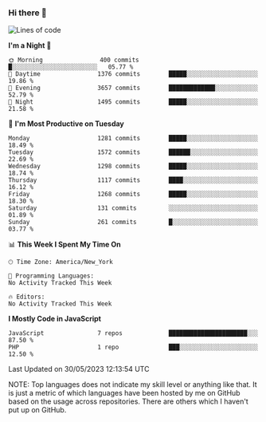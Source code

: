 ### Hi there 👋

<!--
**LynxJinxxy/LynxJinxxy** is a ✨ _special_ ✨ repository because its `README.md` (this file) appears on your GitHub profile.

Here are some ideas to get you started:

- 🔭 I’m currently working on ...
- 🌱 I’m currently learning ...
- 👯 I’m looking to collaborate on ...
- 🤔 I’m looking for help with ...
- 💬 Ask me about ...
- 📫 How to reach me: ...
- 😄 Pronouns: ...
- ⚡ Fun fact: ...
-->

<!--START_SECTION:waka-->
![Lines of code](https://img.shields.io/badge/From%20Hello%20World%20I%27ve%20Written-15.1%20million%20lines%20of%20code-blue)

**I'm a Night 🦉** 

```text
🌞 Morning                400 commits         █░░░░░░░░░░░░░░░░░░░░░░░░   05.77 % 
🌆 Daytime                1376 commits        █████░░░░░░░░░░░░░░░░░░░░   19.86 % 
🌃 Evening                3657 commits        █████████████░░░░░░░░░░░░   52.79 % 
🌙 Night                  1495 commits        █████░░░░░░░░░░░░░░░░░░░░   21.58 % 
```
📅 **I'm Most Productive on Tuesday** 

```text
Monday                   1281 commits        █████░░░░░░░░░░░░░░░░░░░░   18.49 % 
Tuesday                  1572 commits        ██████░░░░░░░░░░░░░░░░░░░   22.69 % 
Wednesday                1298 commits        █████░░░░░░░░░░░░░░░░░░░░   18.74 % 
Thursday                 1117 commits        ████░░░░░░░░░░░░░░░░░░░░░   16.12 % 
Friday                   1268 commits        █████░░░░░░░░░░░░░░░░░░░░   18.30 % 
Saturday                 131 commits         ░░░░░░░░░░░░░░░░░░░░░░░░░   01.89 % 
Sunday                   261 commits         █░░░░░░░░░░░░░░░░░░░░░░░░   03.77 % 
```


📊 **This Week I Spent My Time On** 

```text
🕑︎ Time Zone: America/New_York

💬 Programming Languages: 
No Activity Tracked This Week

🔥 Editors: 
No Activity Tracked This Week
```

**I Mostly Code in JavaScript** 

```text
JavaScript               7 repos             ██████████████████████░░░   87.50 % 
PHP                      1 repo              ███░░░░░░░░░░░░░░░░░░░░░░   12.50 % 
```




 Last Updated on 30/05/2023 12:13:54 UTC
<!--END_SECTION:waka-->
NOTE: Top languages does not indicate my skill level or anything like that. It is just a metric of which languages have been hosted by me on GitHub based on the usage across repositories. There are others which I haven't put up on GitHub.
